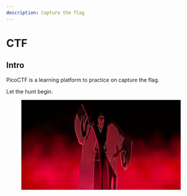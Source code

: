 ```yaml
---
description: Capture the flag
---
```


# CTF

## Intro

PicoCTF is a learning platform to practice on capture the flag.

Let the hunt begin.

<figure><img src="../../.gitbook/assets/image (15) (1).png" alt=""><figcaption></figcaption></figure>
